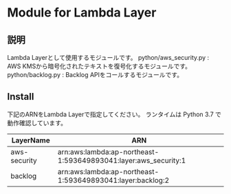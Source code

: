 Module for Lambda Layer
====

## 説明
Lambda Layerとして使用するモジュールです。
python/aws_security.py : AWS KMSから暗号化されたテキストを復号化するモジュールです。
python/backlog.py : Backlog APIをコールするモジュールです。


## Install

下記のARNをLambda Layerで指定してください。
ランタイムは Python 3.7 で動作確認しています。  

|LayerName|ARN|
|-|-|
|aws-security|arn:aws:lambda:ap-northeast-1:593649893041:layer:aws_security:1|
|backlog|arn:aws:lambda:ap-northeast-1:593649893041:layer:backlog:2|

